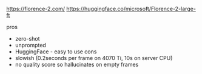 https://florence-2.com/
https://huggingface.co/microsoft/Florence-2-large-ft

pros
 - zero-shot
 - unprompted
 - HuggingFace - easy to use
cons
 - slowish (0.2seconds per frame on 4070 Ti, 10s on server CPU)
 - no quality score so hallucinates on empty frames
